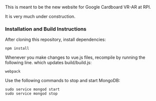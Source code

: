 This is meant to be the new website for Google Cardboard VR-AR at RPI.

It is very much under construction.

### Installation and Build Instructions

After cloning this repository, install dependencies:

```
npm install
```

Whenever you make changes to vue.js files, recompile by running the following line. which updates build/build.js:
```
webpack
```

Use the following commands to stop and start MongoDB:
```
sudo service mongod start
sudo service mongod stop
```
